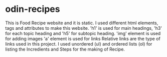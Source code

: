 # odin-recipes

This is Food Recipe website and it is static.
I used different html elements, tags and attributes to
make this website.
'h1' is used for main headings, 'h3' for each topic heading
and 'h5' for subtopic heading.
'img' element is used for adding images
'a' element is used for links
Relative links are the type of links used in this project.
I used unordered (ul) and ordered lists (ol) for listing the 
Incredients and Steps for the making of Recipe.


